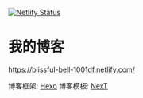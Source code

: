 [![Netlify Status](https://api.netlify.com/api/v1/badges/4b3e1dcb-307d-49ca-99fa-b935e668fe80/deploy-status)](https://app.netlify.com/sites/blissful-bell-1001df/deploys)

# 我的博客

https://blissful-bell-1001df.netlify.com/

博客框架: [Hexo](https://hexo.io/docs/index.html)
博客模板: [NexT](https://theme-next.iissnan.com/theme-settings.html)
